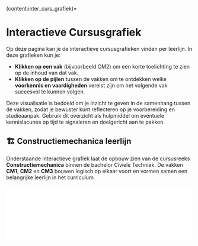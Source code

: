 (content:inter_curs_grafiek)=
# Interactieve Cursusgrafiek

Op deze pagina kan je de interactieve cursusgrafieken vinden per leerlijn. In deze grafieken kun je:

* **Klikken op een vak** (bijvoorbeeld CM2) om een korte toelichting te zien op de inhoud van dat vak.
* **Klikken op de pijlen** tussen de vakken om te ontdekken welke **voorkennis en vaardigheden** vereist zijn om het volgende vak succesvol te kunnen volgen.

Deze visualisatie is bedoeld om je inzicht te geven in de samenhang tussen de vakken, zodat je bewuster kunt reflecteren op je voorbereiding en studieaanpak. Gebruik dit overzicht als hulpmiddel om eventuele kennislacunes op tijd te signaleren en doelgericht aan te pakken.

## 🏗️ Constructiemechanica leerlijn

Onderstaande interactieve grafiek laat de opbouw zien van de cursusreeks **Constructiemechanica** binnen de bachelor Civiele Techniek. De vakken **CM1**, **CM2** en **CM3** bouwen logisch op elkaar voort en vormen samen een belangrijke leerlijn in het curriculum. 

<script>
  window.addEventListener('message', function(event) {
    if (event.data.type === 'setHeight') {
      const iframe = document.querySelector('iframe[src*="course_graph.html"]');
      if (iframe) {
        iframe.style.height = event.data.height + 'px';
      }
    }
  });
</script>

<iframe src="_static/course_graph.html" width="100%" frameborder="0" scrolling="no"></iframe>